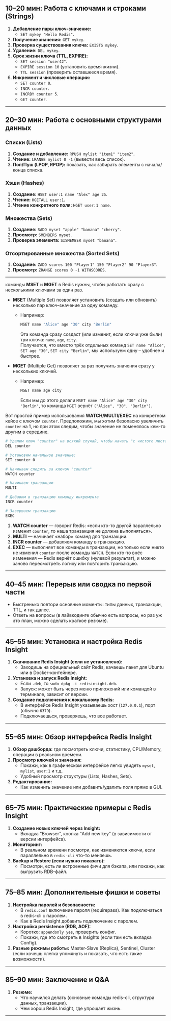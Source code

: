 

## 10–20 мин: Работа с ключами и строками (Strings)
1. **Добавление пары ключ-значение:**
   - `SET mykey "Hello Redis"`.
2. **Получение значения:** `GET mykey`.
3. **Проверка существования ключа:** `EXISTS mykey`.
4. **Удаление:** `DEL mykey`.
5. **Срок жизни ключа (TTL, EXPIRE):**
   - `SET session "user42"`.
   - `EXPIRE session 10` (установить время жизни).
   - `TTL session` (проверить оставшееся время).
6. **Инкремент и числовые операции:** 
   - `SET counter 0`.
   - `INCR counter`.
   - `INCRBY counter 5`.
   - `GET counter`.

---

## 20–30 мин: Работа с основными структурами данных
### Списки (Lists)
1. **Создание и добавление:** `RPUSH mylist "item1" "item2"`.
2. **Чтение:** `LRANGE mylist 0 -1` (вывести весь список).
3. **Поп/Пуш (LPOP, RPOP):** показать, как забирать элементы с начала/конца списка.

### Хэши (Hashes)
1. **Создание:** `HSET user:1 name "Alex" age 25`.
2. **Чтение:** `HGETALL user:1`.
3. **Чтение конкретного поля:** `HGET user:1 name`.

### Множества (Sets)
1. **Создание:** `SADD myset "apple" "banana" "cherry"`.
2. **Просмотр:** `SMEMBERS myset`.
3. **Проверка элемента:** `SISMEMBER myset "banana"`.

### Отсортированные множества (Sorted Sets)
1. **Создание:** `ZADD scores 100 "Player1" 150 "Player2" 90 "Player3"`.
2. **Просмотр:** `ZRANGE scores 0 -1 WITHSCORES`.

---
команды **MSET** и **MGET** в Redis нужны, чтобы работать сразу с несколькими ключами за один раз.

- **MSET** (Multiple Set) позволяет установить (создать или обновить) несколько пар ключ–значение за одну команду.
  - Например:  
    ```bash
    MSET name "Alice" age "30" city "Berlin"
    ```
    Эта команда сразу создаст (или изменит, если ключи уже были) три ключа: `name`, `age`, `city`.  
    Получается, что вместо трёх отдельных команд `SET name "Alice"`, `SET age "30"`, `SET city "Berlin"`, мы используем одну – удобнее и быстрее.

- **MGET** (Multiple Get) позволяет за раз получить значения сразу у нескольких ключей.  
  - Например:
    ```bash
    MGET name age city
    ```
    Если мы до этого делали `MSET name "Alice" age "30" city "Berlin"`, то команда `MGET` вернёт `("Alice", "30", "Berlin")`.  

Вот простой пример использования **WATCH/MULTI/EXEC** на конкретном кейсе с ключом `counter`. Предположим, мы хотим безопасно увеличить `counter` на 1, но при этом следим, чтобы значение не поменялось кем-то другим в середине.

```bash
# Удалим ключ "counter" на всякий случай, чтобы начать "с чистого листа"
DEL counter

# Установим начальное значение:
SET counter 0

# Начинаем следить за ключом "counter"
WATCH counter

# Начинаем транзакцию
MULTI

# Добавим в транзакцию команду инкремента
INCR counter

# Завершаем транзакцию
EXEC
```

1. **WATCH counter** — говорит Redis: «если кто-то другой параллельно изменит `counter`, то наша транзакция не должна выполняться».
2. **MULTI** — начинает «набор» команд для транзакции.
3. **INCR counter** — добавляем команду в транзакцию.
4. **EXEC** — выполняет все команды в транзакции, но только если никто не изменил `counter` после команды `WATCH`. Если кто-то внёс изменения — Redis вернёт ошибку (нулевой результат), и можно заново пересмотреть логику или повторить транзакцию.

---

## 40–45 мин: Перерыв или сводка по первой части
- Быстренько повтори основные моменты: типы данных, транзакции, TTL, и так далее.
- Ответь на вопросы (в лайвкодинге обычно есть вопросы, но раз уж это план, можно сделать краткое резюме).

---

## 45–55 мин: Установка и настройка Redis Insight
1. **Скачивание Redis Insight (если не установлено):**
   - Заходишь на официальный сайт Redis, качаешь пакет для Ubuntu или в Docker-контейнере.
2. **Установка и запуск Redis Insight:**
   - Если `.deb`, то `sudo dpkg -i redisinsight.deb`.
   - Запуск: может быть через меню приложений или командой в терминале, зависит от версии.
3. **Создание подключения к локальному Redis:** 
   - В интерфейсе Redis Insight указываешь хост (`127.0.0.1`), порт (обычно `6379`).
   - Подключаешься, проверяешь, что все работает.

---

## 55–65 мин: Обзор интерфейса Redis Insight
1. **Обзор дашборда:** где посмотреть ключи, статистику, CPU/Memory, операции в реальном времени.
2. **Просмотр ключей и значения:**
   - Покажи, как в графическом интерфейсе легко увидеть `myset`, `mylist`, `user:1` и т.д.
   - Удобный просмотр структуры (Lists, Hashes, Sets).
3. **Редактирование:**
   - Как изменить значение или добавить/удалить поля прямо в GUI.

---

## 65–75 мин: Практические примеры с Redis Insight
1. **Создание новых ключей через Insight:**
   - Вкладка “Browser”, кнопка “Add new key” (в зависимости от версии интерфейса).
2. **Мониторинг:**
   - В реальном времени посмотри, как изменяются ключи, если параллельно в `redis-cli` что-то меняешь.
3. **Backup и Restore (если нужно показать):**
   - Посмотри, есть ли встроенные фичи для бэкапа, или покажи, как выгрузить RDB-файл.

---

## 75–85 мин: Дополнительные фишки и советы
1. **Настройка паролей и безопасности:**
   - В `redis.conf` включение пароля (requirepass). Как подключаться в redis-cli с паролем.
   - Как в Redis Insight добавить подключение с паролем.
2. **Настройка persistence (RDB, AOF):**
   - Коротко: `appendonly yes`, проверить конфиг.
   - Покажи, где это смотреть в Insights (если там есть вкладка Config).
3. **Разные режимы работы:** Master-Slave (Replica), Sentinel, Cluster (если хочешь слегка упомянуть и показать, что есть такие возможности).

---

## 85–90 мин: Заключение и Q&A
1. **Резюме:** 
   - Что научился делать (основные команды redis-cli, структура данных, транзакции).
   - Чем хорош Redis Insight, где упрощает жизнь.

---

